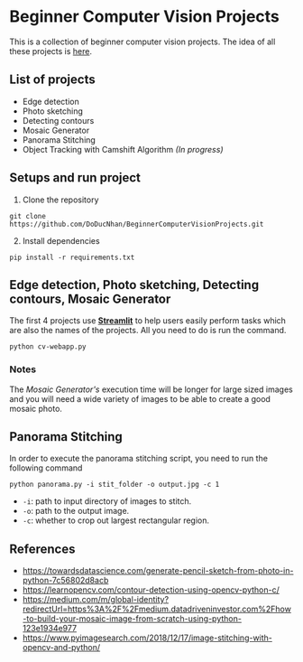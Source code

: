 # Beginner Computer Vision Projects

This is a collection of beginner computer vision projects. The idea of all these projects is [here](https://data-flair.training/blogs/computer-vision-project-ideas/).

## List of projects
- Edge detection
- Photo sketching
- Detecting contours
- Mosaic Generator
- Panorama Stitching
- Object Tracking with Camshift Algorithm *(In progress)*

## Setups and run project
1. Clone the repository
```
git clone https://github.com/DoDucNhan/BeginnerComputerVisionProjects.git
```

2. Install dependencies
```
pip install -r requirements.txt
```

## Edge detection, Photo sketching, Detecting contours, Mosaic Generator
The first 4 projects use [**Streamlit**](https://streamlit.io/) to help users easily perform tasks which are also the names of the projects. All you need to do is run the command.
```
python cv-webapp.py 
```
### Notes
The *Mosaic Generator's* execution time will be longer for large sized images and you will need a wide variety of images to be able to create a good mosaic photo.

## Panorama Stitching
In order to execute the panorama stitching script, you need to run the following command
```
python panorama.py -i stit_folder -o output.jpg -c 1
```

- `-i`: path to input directory of images to stitch.
- `-o`: path to the output image.
- `-c`: whether to crop out largest rectangular region.

## References
- https://towardsdatascience.com/generate-pencil-sketch-from-photo-in-python-7c56802d8acb
- https://learnopencv.com/contour-detection-using-opencv-python-c/
- https://medium.com/m/global-identity?redirectUrl=https%3A%2F%2Fmedium.datadriveninvestor.com%2Fhow-to-build-your-mosaic-image-from-scratch-using-python-123e1934e977
- https://www.pyimagesearch.com/2018/12/17/image-stitching-with-opencv-and-python/
